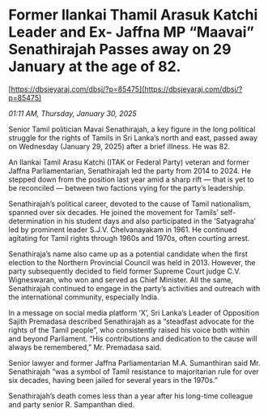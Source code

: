 # Former Ilankai Thamil Arasuk Katchi Leader and Ex- Jaffna MP  “Maavai” Senathirajah Passes away on 29 January  at the age of 82.

[https://dbsjeyaraj.com/dbsj/?p=85475](https://dbsjeyaraj.com/dbsj/?p=85475)

*01:11 AM, Thursday, January 30, 2025*

Senior Tamil politician Mavai Senathirajah, a key figure in the long political struggle for the rights of Tamils in Sri Lanka’s north and east, passed away on Wednesday (January 29, 2025) after a brief illness. He was 82.

An Ilankai Tamil Arasu Katchi (ITAK or Federal Party) veteran and former Jaffna Parliamentarian, Senathirajah led the party from 2014 to 2024. He stepped down from the position last year amid a sharp rift — that is yet to be reconciled — between two factions vying for the party’s leadership.

Senathirajah’s political career, devoted to the cause of Tamil nationalism, spanned over six decades. He joined the movement for Tamils’ self-determination in his student days and also participated in the ‘Satyagraha’ led by prominent leader S.J.V. Chelvanayakam in 1961. He continued agitating for Tamil rights through 1960s and 1970s, often courting arrest.

Senathiraja’s name also came up as a potential candidate when the first election to the Northern Provincial Council was held in 2013. However, the party subsequently decided to field former Supreme Court judge C.V. Wigneswaran, who won and served as Chief Minister. All the same, Senathirajah continued to engage in the party’s activities and outreach with the international community, especially India.

In a message on social media platform ‘X’, Sri Lanka’s Leader of Opposition Sajith Premadasa described Senathirajah as a “steadfast advocate for the rights of the Tamil people”, who consistently raised his voice both within and beyond Parliament. “His contributions and dedication to the cause will always be remembered,” Mr. Premadasa said.

Senior lawyer and former Jaffna Parliamentarian M.A. Sumanthiran said Mr. Senathirajah “was a symbol of Tamil resistance to majoritarian rule for over six decades, having been jailed for several years in the 1970s.”

Senathirajah’s death comes less than a year after his long-time colleague and party senior R. Sampanthan died.

